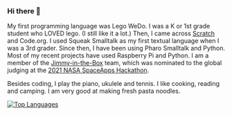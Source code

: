 ### Hi there 👋

My first programming language was Lego WeDo. I was a K or 1st grade student who LOVED lego. (I still like it a lot.) Then, I came across [Scratch](https://scratch.mit.edu/users/hssboston/) and Code.org. I used Squeak Smalltalk as my first textual language when I was a 3rd grader. Since then, I have been using Pharo Smalltalk and Python. Most of my recent projects have used Raspberry Pi and Python. I am a member of the [Jimmy-in-the-Box](https://github.com/HSSBoston/jimmy-in-the-box) team, which was nominated to the global judging at the [2021 NASA SpaceApps Hackathon](https://2021.spaceappschallenge.org/). 

Besides coding, I play the piano, ukulele and tennis. I like cooking, reading and camping. I am very good at making fresh pasta noodles. 


[![Top Languages](https://github-readme-stats.vercel.app/api/top-langs/?username=hssboston&layout=compact)](https://github.com/hssboston)


<!--
**HSSBoston/hssboston** is a ✨ _special_ ✨ repository because its `README.md` (this file) appears on your GitHub profile.

Here are some ideas to get you started:

- 🔭 I’m currently working on ...
- 🌱 I’m currently learning ...
- 👯 I’m looking to collaborate on ...
- 🤔 I’m looking for help with ...
- 💬 Ask me about ...
- 📫 How to reach me: ...
- 😄 Pronouns: ...
- ⚡ Fun fact: ...
-->
